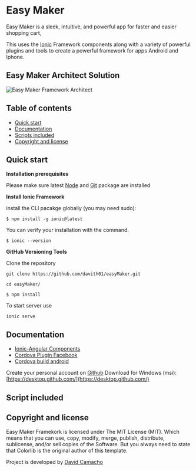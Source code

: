 # Easy Maker

Easy Maker is a sleek, intuitive, and powerful app for faster and easier shopping cart,

This uses the [Ionic](https://ionicframework.com/docs/intro) Framework components along with a variety of powerful plugins and tools to create a powerful framework for apps Android and Iphone.

## Easy Maker Architect Solution

![Easy Maker Framework Architect](http://fundacionjesusdenazareth.org/easyMarket/imgs/solution-arquitect.jpeg "Services Framework Architect Preview")

## Table of contents

* [Quick start](#quick-start)
* [Documentation](#documentation)
* [Scripts included](#script-included) 
* [Copyright and license](#copyright-and-license)


## Quick start

**Installation prerequisites**

Please make sure latest [Node](https://nodejs.org/es/) and [Git](https://git-scm.com/downloads) package are installed


**Install Ionic Framework**

install the CLI pacakge globally (you may need sudo):
```
$ npm install -g ionic@latest
```

You can verify your installation with the command.
```
$ ionic --version 
```

**GitHub Versioning Tools**

Clone the repository

```
git clone https://github.com/davith01/easyMaker.git
```
```
cd easyMaker/
```
```
$ npm install
```

To start server use

```
ionic serve
```




## Documentation

* [Ionic-Angular Components](https://ionicframework.com/docs/components/)
* [Cordova Plugin Facebook](https://ionicframework.com/docs/native/facebook/)
* [Cordova build android](https://ionicframework.com/docs/cli/cordova/build/)

Create your personal account on [Github](https://github.com/)
Download for Windows (msi): [https://desktop.github.com/](https://desktop.github.com/)

## Script included
 

## Copyright and license

Easy Maker Framekork is licensed under The MIT License (MIT). Which means that you can use, copy, modify, merge, publish, distribute, sublicense, and/or sell copies of the Software. But you always need to state that Colorlib is the original author of this template.

Project is developed by [David Camacho](https://davithc01@gmail.com)
